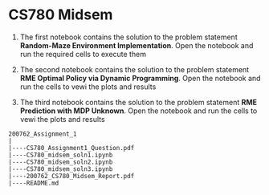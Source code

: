 # CS780 Midsem

1. The first notebook contains the solution to the problem statement __Random-Maze Environment Implementation__. Open the notebook and run the required cells to execute them

2. The second notebook contains the solution to the problem statement __RME Optimal Policy via Dynamic Programming__. Open the notebook and run the cells to vewi the plots and results

3. The third notebook contains the solution to the problem statement __RME Prediction with MDP Unknown__. Open the notebook and run the cells to vewi the plots and results

```
200762_Assignment_1
|
|----CS780_Assignment1_Question.pdf
|----CS780_midsem_soln1.ipynb
|----CS780_midsem_soln2.ipynb
|----CS780_midsem_soln3.ipynb
|----200762_CS780_Midsem_Report.pdf
|----README.md
```
